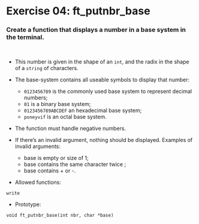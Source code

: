 # Exercise 04: ft_putnbr_base

### Create a function that displays a number in a base system in the terminal.
<br>

- This number is given in the shape of an `int`, and the radix in the shape of a `string`
of characters.

- The base-system contains all useable symbols to display that number:
	- `0123456789` is the commonly used base system to represent decimal numbers;
	- `01` is a binary base system;
	- `0123456789ABCDEF` an hexadecimal base system;
	- `poneyvif` is an octal base system.

- The function must handle negative numbers.

- If there’s an invalid argument, nothing should be displayed. Examples of invalid arguments:
	- base is empty or size of 1;
	- base contains the same character twice ;
	- base contains + or -.

- Allowed functions:
```
write
```

- Prototype: 
```
void ft_putnbr_base(int nbr, char *base)
```
